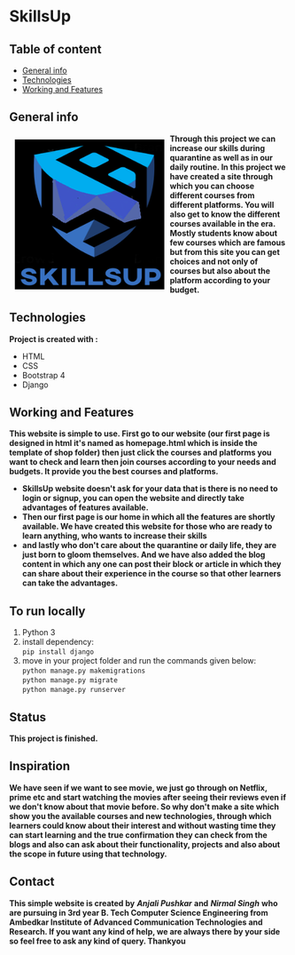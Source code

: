 # SkillsUp

## Table of content
* [General info](#general-info)
* [Technologies](#technologies)
* [Working and Features](#working-and-features)

## General info


<img src = "/course/static/logo.png" height = "270" width="270" align="left" hspace="10" vspace="10">

**Through this project we can increase our skills during quarantine as well as in our daily routine. In this project we have created a site through which you can choose different courses from different platforms. You will also get to know the different courses available in the era. Mostly students know about few courses which are famous but from this site you can get choices and not only of courses but also about the platform according to your budget.**
<br />


## Technologies

**Project is created with :**
* HTML
* CSS
* Bootstrap 4
* Django

## Working and Features

**This website is simple to use. First go to our website (our first page is designed in html it's named as homepage.html which is inside the template of shop folder) then just click the courses and platforms you want to check and learn then join courses according to your needs and budgets. It provide you the best courses and platforms.**
* **SkillsUp website doesn't ask for your data that is there is no need to login or signup, you can open the website and directly take advantages of features available.**
* **Then our first page is our home in which all the features are shortly available. We have created this website for those who are ready to learn anything, who wants to increase their skills**
* **and lastly who don't care about the quarantine or daily life, they are just born to gloom themselves. And we have also added the blog content in which any one can post their block or article in which they can share about their experience in the course so that other learners can take the advantages.**

## To run locally

1. Python 3
2. install dependency: \
     `pip install django`
3. move in your project folder and run the commands given below:\
     `python manage.py makemigrations`\
     `python manage.py migrate`\
     `python manage.py runserver`


## Status

**This project is finished.**

## Inspiration

**We have seen if we want to see movie, we just go through on Netflix, prime etc and start watching the movies after seeing their reviews even if we don't know about that movie before. So why don't make a site which show you the available courses and new technologies, through which learners could know about their interest and without wasting time they can start learning and the true confirmation they can check from the blogs and also can ask about their functionality, projects and also about the scope in future using that technology.**  

## Contact

**This simple website is created by** ***Anjali Pushkar*** **and** ***Nirmal Singh*** **who are pursuing in 3rd year B. Tech Computer Science Engineering from Ambedkar Institute of Advanced Communication Technologies and Research. If you want any kind of help, we are always there by your side so feel free to ask any kind of query.
Thankyou**
